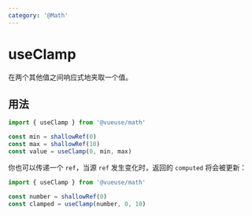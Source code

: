 ```yaml
---
category: '@Math'
---
```


# useClamp

在两个其他值之间响应式地夹取一个值。

## 用法

```ts
import { useClamp } from '@vueuse/math'

const min = shallowRef(0)
const max = shallowRef(10)
const value = useClamp(0, min, max)
```

你也可以传递一个 `ref`，当源 `ref` 发生变化时，返回的 `computed` 将会被更新：

```ts
import { useClamp } from '@vueuse/math'

const number = shallowRef(0)
const clamped = useClamp(number, 0, 10)
```
